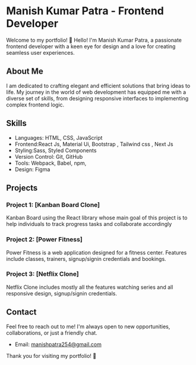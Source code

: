 # Manish Kumar Patra - Frontend Developer

Welcome to my portfolio! 👋 Hello! I'm Manish Kumar Patra, a passionate frontend developer with a keen eye for design and a love for creating seamless user experiences.

## About Me

I am dedicated to crafting elegant and efficient solutions that bring ideas to life. My journey in the world of web development has equipped me with a diverse set of skills, from designing responsive interfaces to implementing complex frontend logic.

## Skills

- Languages: HTML, CSS, JavaScript
- Frontend:React Js, Material Ui, Bootstrap , Tailwind css , Next Js
- Styling:Sass, Styled Components
- Version Control: Git, GitHub
- Tools: Webpack, Babel, npm, 
- Design: Figma

## Projects

### Project 1: [Kanban Board Clone]

Kanban Board using the React library whose main goal of this project is to help individuals to track progress tasks and collaborate accordingly

### Project 2: [Power Fitness]

Power Fitness is a web application designed for a fitness center. Features include classes, trainers, signup/signin credentials and bookings.

### Project 3: [Netflix Clone]

Netflix Clone includes mostly all the features watching series and all responsive design, signup/signin credentials.


## Contact

Feel free to reach out to me! I'm always open to new opportunities, collaborations, or just a friendly chat.

- Email: manishpatra254@gmail.com

Thank you for visiting my portfolio! 🚀
